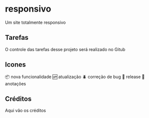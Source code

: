 # responsivo

Um site totalmente responsivo

## Tarefas 

O controle das tarefas desse projeto será realizado no Gitub

## Icones

:package: nova funcionalidade 
:up: atualização
:beetle: correção de bug
:checkered_flag: release
:information_desk_person: anotações

## Créditos 

Aqui vão os créditos

